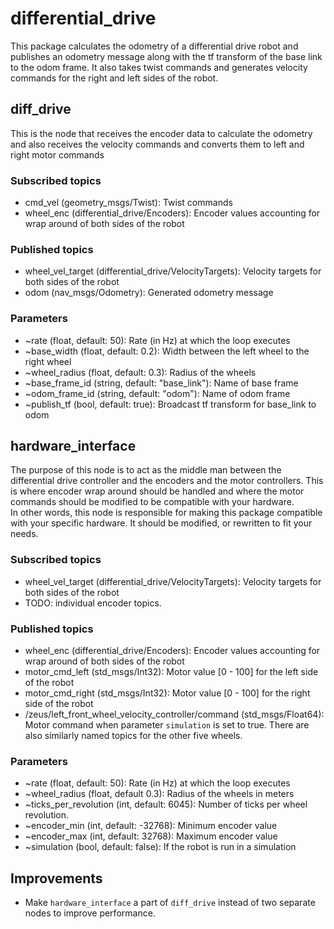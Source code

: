 # differential_drive
This package calculates the odometry of a differential drive robot and publishes an odometry message along with the tf transform of the base link to the odom frame. It also takes twist commands and generates velocity commands for the right and left sides of the robot.

## diff_drive
This is the node that receives the encoder data to calculate the odometry and also receives the velocity commands and converts them to left and right motor commands
### Subscribed topics
* cmd_vel (geometry_msgs/Twist): Twist commands
* wheel_enc (differential_drive/Encoders): Encoder values accounting for wrap around of both sides of the robot

### Published topics
* wheel_vel_target (differential_drive/VelocityTargets): Velocity targets for both sides of the robot
* odom (nav_msgs/Odometry): Generated odometry message

### Parameters
* ~rate (float, default: 50): Rate (in Hz) at which the loop executes
* ~base_width (float, default: 0.2): Width between the left wheel to the right wheel
* ~wheel_radius (float, default: 0.3): Radius of the wheels
* ~base_frame_id (string, default: "base_link"): Name of base frame
* ~odom_frame_id (string, default: "odom"): Name of odom frame
* ~publish_tf (bool, default: true): Broadcast tf transform for base_link to odom

## hardware_interface
The purpose of this node is to act as the middle man between the differential drive controller and the encoders and the motor controllers. This is where encoder wrap around should be handled and where the motor commands should be modified to be compatible with your hardware. <br>
In other words, this node is responsible for making this package compatible with your specific hardware. It should be modified, or rewritten to fit your needs.

### Subscribed topics
* wheel_vel_target (differential_drive/VelocityTargets): Velocity targets for both sides of the robot
* TODO: individual encoder topics. 
### Published topics
* wheel_enc (differential_drive/Encoders): Encoder values accounting for wrap around of both sides of the robot
* motor_cmd_left (std_msgs/Int32): Motor value [0 - 100] for the left side of the robot
* motor_cmd_right (std_msgs/Int32): Motor value [0 - 100] for the right side of the robot
* /zeus/left_front_wheel_velocity_controller/command (std_msgs/Float64): Motor command when parameter `simulation` is set to true. There are also similarly named topics for the other five wheels.

### Parameters
* ~rate (float, default: 50): Rate (in Hz) at which the loop executes
* ~wheel_radius (float, default 0.3): Radius of the wheels in meters
* ~ticks_per_revolution (int, default: 6045): Number of ticks per wheel revolution.
* ~encoder_min (int, default: -32768): Minimum encoder value
* ~encoder_max (int, default: 32768): Maximum encoder value
* ~simulation (bool, default: false): If the robot is run in a simulation

## Improvements
* Make `hardware_interface` a part of `diff_drive` instead of two separate nodes to improve performance.